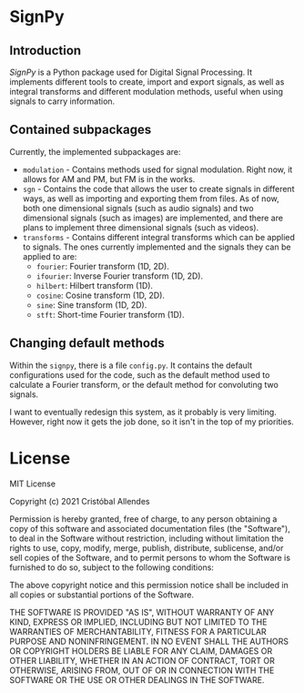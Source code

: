# SignPy
## Introduction
*SignPy* is a Python package used for Digital Signal Processing. It implements different tools to create, import and export signals, as well as integral transforms and different modulation methods, useful when using signals to carry information.

## Contained subpackages
Currently, the implemented subpackages are:
- `modulation` - Contains methods used for signal modulation. Right now, it allows for AM and PM, but FM is in the works.
- `sgn` - Contains the code that allows the user to create signals in different ways, as well as importing and exporting them from files. As of now, both one dimensional signals (such as audio signals) and two dimensional signals (such as images) are implemented, and there are plans to implement three dimensional signals (such as videos).
- `transforms` - Contains different integral transforms which can be applied to signals. The ones currently implemented and the signals they can be applied to are:
  - `fourier`: Fourier transform (1D, 2D).
  - `ifourier`: Inverse Fourier transform (1D, 2D).
  - `hilbert`: Hilbert transform (1D).
  - `cosine`: Cosine transform (1D, 2D).
  - `sine`: Sine transform (1D, 2D).
  - `stft`: Short-time Fourier transform (1D).

## Changing default methods
Within the `signpy`, there is a file `config.py`. It contains the default configurations used for the code, such as the default method used to calculate a Fourier transform, or the default method for convoluting two signals.

I want to eventually redesign this system, as it probably is very limiting. However, right now it gets the job done, so it isn't in the top of my priorities.

# License
MIT License

Copyright (c) 2021 Cristóbal Allendes

Permission is hereby granted, free of charge, to any person obtaining a copy
of this software and associated documentation files (the "Software"), to deal
in the Software without restriction, including without limitation the rights
to use, copy, modify, merge, publish, distribute, sublicense, and/or sell
copies of the Software, and to permit persons to whom the Software is
furnished to do so, subject to the following conditions:

The above copyright notice and this permission notice shall be included in all
copies or substantial portions of the Software.

THE SOFTWARE IS PROVIDED "AS IS", WITHOUT WARRANTY OF ANY KIND, EXPRESS OR
IMPLIED, INCLUDING BUT NOT LIMITED TO THE WARRANTIES OF MERCHANTABILITY,
FITNESS FOR A PARTICULAR PURPOSE AND NONINFRINGEMENT. IN NO EVENT SHALL THE
AUTHORS OR COPYRIGHT HOLDERS BE LIABLE FOR ANY CLAIM, DAMAGES OR OTHER
LIABILITY, WHETHER IN AN ACTION OF CONTRACT, TORT OR OTHERWISE, ARISING FROM,
OUT OF OR IN CONNECTION WITH THE SOFTWARE OR THE USE OR OTHER DEALINGS IN THE
SOFTWARE.
